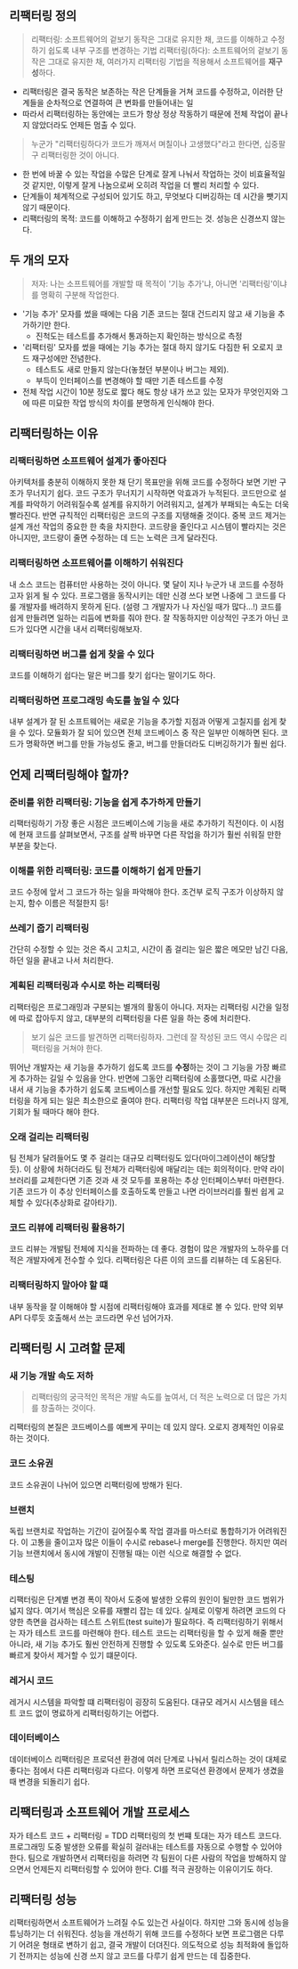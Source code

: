 ## 리팩터링 정의
> 리팩터링: 소프트웨어의 겉보기 동작은 그대로 유지한 채, 코드를 이해하고 수정하기 쉽도록 내부 구조를 변경하는 기법
> 리팩터링(하다): 소프트웨어의 겉보기 동작은 그대로 유지한 채, 여러가지 리팩터링 기법을 적용해서 소프트웨어를 **재구성**하다.

- 리팩터링은 결국 동작은 보존하는 작은 단계들을 거쳐 코드를 수정하고, 이러한 단계들을 순차적으로 연결하여 큰 변화를 만들어내는 일
- 따라서 리팩터링하는 동안에는 코드가 항상 정상 작동하기 때문에 전체 작업이 끝나지 않았더라도 언제든 멈출 수 있다.

> 누군가 "리팩터링하다가 코드가 깨져서 며칠이나 고생했다"라고 한다면, 십중팔구 리팩터링한 것이 아니다.

- 한 번에 바꿀 수 있는 작업을 수많은 단계로 잘게 나눠서 작업하는 것이 비효율적일 것 같지만, 이렇게 잘게 나눔으로써 오히려 작업을 더 빨리 처리할 수 있다.
- 단계들이 체계적으로 구성되어 있기도 하고, 무엇보다 디버깅하는 데 시간을 뺏기지 않기 때문이다.
- 리팩터링의 목적: 코드를 이해하고 수정하기 쉽게 만드는 것. 성능은 신경쓰지 않는다.

## 두 개의 모자
> 저자: 나는 소프트웨어를 개발할 때 목적이 '기능 추가'냐, 아니면 '리팩터링'이냐를 명확히 구분해 작업한다.
- '기능 추가' 모자를 썼을 때에는 다음 기존 코드는 절대 건드리지 않고 새 기능을 추가하기만 한다.
  - 진척도는 테스트를 추가해서 통과하는지 확인하는 방식으로 측정
- '리팩터링' 모자를 썼을 때에는 기능 추가는 절대 하지 않기도 다짐한 뒤 오로지 코드 재구성에만 전념한다.
  - 테스트도 새로 만들지 않는다(놓쳤던 부분이나 버그는 제외).
  - 부득이 인터페이스를 변경해야 할 때만 기존 테스트를 수정
- 전체 작업 시간이 10분 정도로 짧다 해도 항상 내가 쓰고 있는 모자가 무엇인지와 그에 따른 미묘한 작업 방식의 차이를 분명하게 인식해야 한다.

## 리팩터링하는 이유

### 리팩터링하면 소프트웨어 설계가 좋아진다
아키텍처를 충분히 이해하지 못한 채 단기 목표만을 위해 코드를 수정하다 보면 기반 구조가 무너지기 쉽다. 코드 구조가 무너지기 시작하면 악효과가 누적된다. 코드만으로 설계를 파악하기 어려워질수록 설계를 유지하기 어려워지고, 설계가 부패되는 속도는 더욱 빨라진다. 반면 규칙적인 리팩터링은 코드의 구조를 지탱해줄 것이다.
중복 코드 제거는 설계 개선 작업의 중요한 한 축을 차지한다. 코드량을 줄인다고 시스템이 빨라지는 것은 아니지만, 코드량이 줄면 수정하는 데 드는 노력은 크게 달라진다.

### 리팩터링하면 소프트웨어를 이해하기 쉬워진다
내 소스 코드는 컴퓨터만 사용하는 것이 아니다. 몇 달이 지나 누군가 내 코드를 수정하고자 읽게 될 수 있다. 프로그램을 동작시키는 데만 신경 쓰다 보면 나중에 그 코드를 다룰 개발자를 배려하지 못하게 된다. (설령 그 개발자가 나 자신일 때가 많다...!) 코드를 쉽게 만들려면 일하는 리듬에 변화를 줘야 한다. 잘 작동하지만 이상적인 구조가 아닌 코드가 있다면 시간을 내서 리팩터링해보자.

### 리팩터링하면 버그를 쉽게 찾을 수 있다
코드를 이해하기 쉽다는 말은 버그를 찾기 쉽다는 말이기도 하다.

### 리팩터링하면 프로그래밍 속도를 높일 수 있다
내부 설계가 잘 된 소프트웨어는 새로운 기능을 추가할 지점과 어떻게 고칠지를 쉽게 찾을 수 있다. 모듈화가 잘 되어 있으면 전체 코드베이스 중 작은 일부만 이해하면 된다.
코드가 명확하면 버그를 만들 가능성도 줄고, 버그를 만들더라도 디버깅하기가 훨씬 쉽다.

## 언제 리팩터링해야 할까?

### 준비를 위한 리팩터링: 기능을 쉽게 추가하게 만들기
리팩터링하기 가장 좋은 시점은 코드베이스에 기능을 새로 추가하기 직전이다. 이 시점에 현재 코드를 살펴보면서, 구조를 살짝 바꾸면 다른 작업을 하기가 훨씬 쉬워질 만한 부분을 찾는다.

### 이해를 위한 리팩터링: 코드를 이해하기 쉽게 만들기
코드 수정에 앞서 그 코드가 하는 일을 파악해야 한다. 조건부 로직 구조가 이상하지 않는지, 함수 이름은 적절한지 등!

### 쓰레기 줍기 리팩터링
간단히 수정할 수 있는 것은 즉시 고치고, 시간이 좀 걸리는 일은 짧은 메모만 남긴 다음, 하던 일을 끝내고 나서 처리한다.

### 계획된 리팩터링과 수시로 하는 리팩터링
리팩터링은 프로그래밍과 구분되는 별개의 활동이 아니다. 저자는 리팩터링 시간을 일정에 따로 잡아두지 않고, 대부분의 리팩터링을 다른 일을 하는 중에 처리한다.

> 보기 싫은 코드를 발견하면 리팩터링하자. 그런데 잘 작성된 코드 역시 수많은 리팩터링을 거쳐야 한다.

뛰어난 개발자는 새 기능을 추가하기 쉽도록 코드를 **수정**하는 것이 그 기능을 가장 빠르게 추가하는 길일 수 있음을 안다.
반면에 그동안 리팩터링에 소홀했다면, 따로 시간을 내서 새 기능을 추가하기 쉽도록 코드베이스를 개선할 필요도 있다. 하지만 계획된 리팩터링을 하게 되는 일은 최소한으로 줄여야 한다. 리팩터링 작업 대부분은 드러나지 않게, 기회가 될 때마다 해야 한다.

### 오래 걸리는 리팩터링
팀 전체가 달려들어도 몇 주 걸리는 대규모 리팩터링도 있다(마이그레이션이 해당할 듯). 이 상황에 처하더라도 팀 전체가 리팩터링에 매달리는 데는 회의적이다. 만약 라이브러리를 교체한다면 기존 것과 새 것 모두를 포용하는 추상 인터페이스부터 마련한다. 기존 코드가 이 추상 인터페이스를 호출하도록 만들고 나면 라이브러리를 훨씬 쉽게 교체할 수 있다(추상화로 갈아타기).

### 코드 리뷰에 리팩터링 활용하기
코드 리뷰는 개발팀 전체에 지식을 전파하는 데 좋다. 경험이 많은 개발자의 노하우를 더 적은 개발자에게 전수할 수 있다. 리팩터링은 다른 이의 코드를 리뷰하는 데 도움된다.


### 리팩터링하지 말아야 할 떄
내부 동작을 잘 이해해야 할 시점에 리팩터링해야 효과를 제대로 볼 수 있다. 만약 외부 API 다루듯 호출해서 쓰는 코드라면 우선 넘어가자.

## 리팩터링 시 고려할 문제

### 새 기능 개발 속도 저하
> 리팩터링의 궁극적인 목적은 개발 속도를 높여서, 더 적은 노력으로 더 많은 가치를 창출하는 것이다.

리팩터링의 본질은 코드베이스를 예쁘게 꾸미는 데 있지 않다. 오로지 경제적인 이유로 하는 것이다. 

### 코드 소유권
코드 소유권이 나뉘어 있으면 리팩터링에 방해가 된다.

### 브랜치
독립 브랜치로 작업하는 기간이 길어질수록 작업 결과를 마스터로 통합하기가 어려워진다. 이 고통을 줄이고자 많은 이들이 수시로 rebase나 merge를 진행한다. 하지만 여러 기능 브랜치에서 동시에 개발이 진행될 때는 이런 식으로 해결할 수 없다. 

### 테스팅
리팩터링은 단계별 변경 폭이 작아서 도중에 발생한 오류의 원인이 될만한 코드 범위가 넓지 않다. 여기서 핵심은 오류를 재빨리 잡는 데 있다. 실제로 이렇게 하려면 코드의 다양한 측면을 검사하는 테스트 스위트(test suite)가 필요하다. 즉 리팩터링하기 위해서는 자가 테스트 코드를 마련해야 한다.
테스트 코드는 리팩터링을 할 수 있게 해줄 뿐만 아니라, 새 기능 추가도 훨씬 안전하게 진행할 수 있도록 도와준다. 실수로 만든 버그를 빠르게 찾아서 제거할 수 있기 떄문이다.

### 레거시 코드
레거시 시스템을 파악할 떄 리팩터링이 굉장히 도움된다. 대규모 레거시 시스템을 테스트 코드 없이 명료하게 리팩터링하기는 어렵다.

### 데이터베이스
데이터베이스 리팩터링은 프로덕션 환경에 여러 단계로 나눠서 릴리스하는 것이 대체로 좋다는 점에서 다른 리팩터링과 다르다. 이렇게 하면 프로덕션 환경에서 문제가 생겼을 때 변경을 되돌리기 쉽다. 

## 리팩터링과 소프트웨어 개발 프로세스
자가 테스트 코드 + 리팩터링 = TDD
리팩터링의 첫 번쨰 토대는 자가 테스트 코드다. 프로그래밍 도중 발생한 오류를 확실히 걸러내는 테스트를 자동으로 수행할 수 있어야 한다.
팀으로 개발하면서 리팩터링을 하려면 각 팀원이 다른 사람의 작업을 방해하지 않으면서 언제든지 리팩터링할 수 있어야 한다. CI를 적극 권장하는 이유이기도 하다.

## 리팩터링 성능
리팩터링하면서 소프트웨어가 느려질 수도 있는건 사실이다. 하지만 그와 동시에 성능을 튜닝하기는 더 쉬워진다.
성능을 개선하기 위해 코드를 수정하다 보면 프로그램은 다루기 어려운 형태로 변하기 쉽고, 결국 개발이 더뎌진다.
의도적으로 성능 최적화에 돌입하기 전까지는 성능에 신경 쓰지 않고 코드를 다루기 쉽게 만드는 데 집중한다.